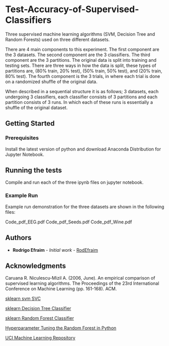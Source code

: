 # Test-Accuracy-of-Supervised-Classifiers
Three supervised machine learning algorithms (SVM, Decision Tree and Random Forests) used on three different datasets.

There are 4 main components to this experiment. The first component are the 3 datasets. The second component are the 3 classifiers. The third component are the 3 partitions. The original data is split into training and testing sets. There are three ways in how the data is split, these types of partitions are, (80% train, 20% test), (50% train, 50% test), and (20% train, 80% test). The fourth component is the 3 trials, in where each trial is done on a randomized shuffle of the original data. 

When described in a sequential structure it is as follows; 3 datasets, each undergoing 3 classifiers, each classifier consists of 3 partitions and each partition consists of 3 runs. In which each of these runs is essentially a shuffle of the original dataset.

## Getting Started

### Prerequisites

Install the latest version of python and download Anaconda Distribution for Jupyter Notebook.

## Running the tests

Compile and run each of the three ipynb files on jupyter notebook.

### Example Run

Example run demonstration for the three datasets are shown in the following files:

Code_pdf_EEG.pdf
Code_pdf_Seeds.pdf
Code_pdf_Wine.pdf

## Authors

* **Rodrigo Efraim** - *Initial work* - [RodEfraim](https://github.com/RodEfraim)

## Acknowledgments

Caruana R. Niculescu-Mizil A. (2006, June). An empirical comparison of supervised learning algorithms. The Proceedings of the 23rd International Conference on Machine Learning (pp. 161-168). ACM.

[sklearn svm SVC](
https://scikit-learn.org/stable/modules/generated/sklearn.svm.SVC.html#sklearn.svm.SVC)

[sklearn Decision Tree Classifier](https://scikit-learn.org/stable/modules/generated/sklearn.tree.DecisionTreeClassifier.html)

[sklearn Random Forest Classifier](https://scikit-learn.org/stable/modules/generated/sklearn.ensemble.RandomForestClassifier.html)

[Hyperparameter Tuning the Random Forest in Python](https://towardsdatascience.com/hyperparameter-tuning-the-random-forest-in-python-using-scikit-learn-28d2aa77dd74)

[UCI Machine Learning Repository](https://archive.ics.uci.edu/ml/datasets.html)
